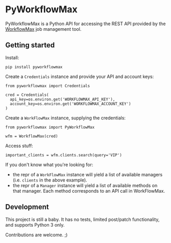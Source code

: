 # PyWorkflowMax

PyWorkflowMax is a Python API for accessing the REST API provided by the [WorkflowMax](https://www.workflowmax.com/api/)
job management tool.

## Getting started

Install:
```
pip install pyworkflowmax
```

Create a `Credentials` instance and provide your API and account keys:
```
from pyworkflowmax import Credentials

cred = Credentials(
  api_key=os.environ.get('WORKFLOWMAX_API_KEY'),
  account_key=os.environ.get('WORKFLOWMAX_ACCOUNT_KEY')
)
```

Create a `WorkFlowMax` instance, supplying the credentials:
```
from pyworkflowmax import PyWorkflowMax

wfm = WorkflowMax(cred)
```

Access stuff:
```
important_clients = wfm.clients.search(query='VIP')
```

If you don't know what you're looking for:

- the repr of a `WorkFlowMax` instance will yield a list of available managers (i.e. `clients` in the above example).
- the repr of a `Manager` instance will yield a list of available methods on that manager. Each method corresponds to an API call in WorkFlowMax.


## Development

This project is still a baby. It has no tests, limited post/patch functionality, and supports Python 3 only.

Contributions are welcome. ;)
